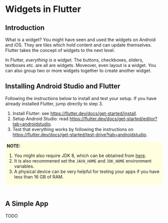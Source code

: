 # Widgets in Flutter
## Introduction
What is a widget?
You might have seen and used the widgets on Android and iOS.
They are tiles which hold content and can update themselves.
Flutter takes the concept of widgets to the next level.

In Flutter, *everything is a widget.*
The buttons, checkboxes, sliders, textboxes etc. are all are widgets.
Moveover, even layout is a widget.
You can also group two or more widgets together to create another widget.

## Installing Android Studio and Flutter
Following the instructions below to install and test your setup.
If you have already installed Flutter, jump directly to step 3.
1. Install Flutter: see https://flutter.dev/docs/get-started/install.
2. Setup Android Studio: read https://flutter.dev/docs/get-started/editor?tab=androidstudio.
3. Test that everything works by following the instructions on https://flutter.dev/docs/get-started/test-drive?tab=androidstudio.

<div style="background-color: lightyellow; border-radius: 5px; padding: 5px">
<b>NOTE:</b><br/>
<ol>
<li>You might also require JDK 8, which can be obtained from <a href="https://adoptopenjdk.net/?variant=openjdk8&jvmVariant=hotspot">here</a>.</li>
<li>It is also recommened set the <code>JAVA_HOME</code> and <code>JDK_HOME</code> environment variables.</li>
<li>A physical device can be very helpful for testing your apps if you have less than 16 GB of RAM.</li>
</ol>
</div><br/>

## A Simple App
TODO